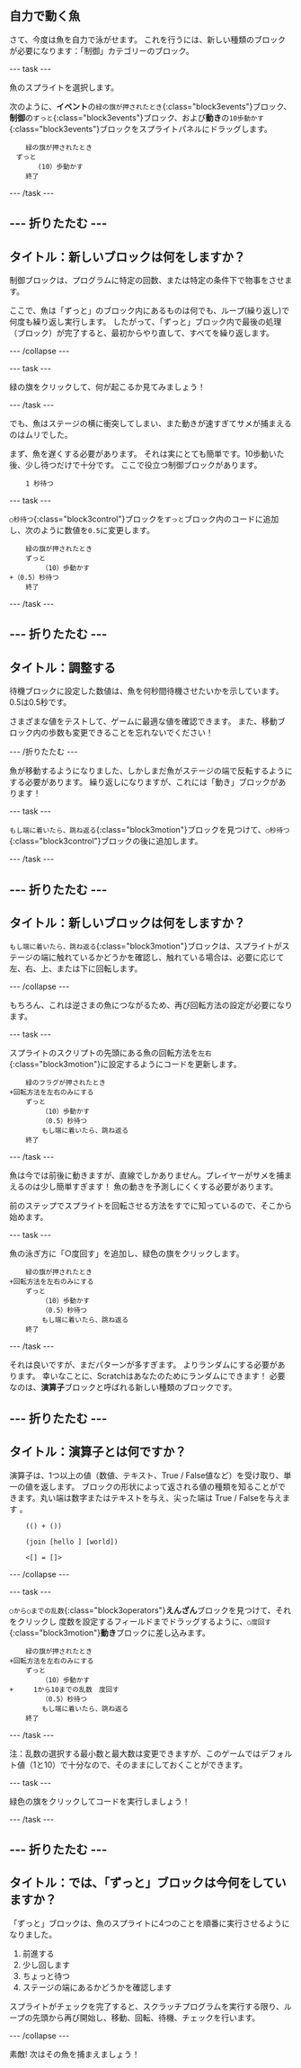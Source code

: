 ## 自力で動く魚

さて、今度は魚を自力で泳がせます。 これを行うには、新しい種類のブロックが必要になります：「制御」カテゴリーのブロック。

\--- task \---

魚のスプライトを選択します。

次のように、**イベント**の`緑の旗が押されたとき`{:class="block3events"}ブロック、**制御**の`ずっと`{:class="block3events"}ブロック、および**動き**の`10歩動かす`{:class="block3events"}ブロックをスプライトパネルにドラッグします。

```blocks3
    緑の旗が押されたとき
　ずっと
       (10）歩動かす
    終了
```

\--- /task \---

## \--- 折りたたむ \---

## タイトル：新しいブロックは何をしますか？

制御ブロックは、プログラムに特定の回数、または特定の条件下で物事をさせます。

ここで、魚は「ずっと」のブロック内にあるものは何でも、ループ(繰り返し)で何度も繰り返し実行します。 したがって、「ずっと」ブロック内で最後の処理（ブロック）が完了すると、最初からやり直して、すべてを繰り返します。

\--- /collapse \---

\--- task \---

緑の旗をクリックして、何が起こるか見てみましょう！

\--- /task \---

でも、魚はステージの横に衝突してしまい、また動きが速すぎてサメが捕まえるのはムリでした。

まず、魚を遅くする必要があります。 それは実にとても簡単です。10歩動いた後、少し待つだけで十分です。 ここで役立つ制御ブロックがあります。

```blocks3
    1 秒待つ
```

\--- task \---

`○秒待つ`{:class="block3control"}ブロックを`ずっと`ブロック内のコードに追加し、次のように数値を`0.5`に変更します。

```blocks3
    緑の旗が押されたとき
    ずっと
        （10）歩動かす
+（0.5）秒待つ
    終了
```

\--- /task \---

## \--- 折りたたむ \---

## タイトル：調整する

待機ブロックに設定した数値は、魚を何秒間待機させたいかを示しています。 0.5は0.5秒です。

さまざまな値をテストして、ゲームに最適な値を確認できます。 また、移動ブロック内の歩数も変更できることを忘れないでください！

\--- /折りたたむ \---

魚が移動するようになりました、しかしまだ魚がステージの端で反転するようにする必要があります。 繰り返しになりますが、これには「動き」ブロックがあります！

\--- task \---

`もし端に着いたら、跳ね返る`{:class="block3motion"}ブロックを見つけて、`○秒待つ`{:class="block3control"}ブロックの後に追加します。

\--- /task \---

## \--- 折りたたむ \---

## タイトル：新しいブロックは何をしますか？

`もし端に着いたら、跳ね返る`{:class="block3motion"}ブロックは、スプライトがステージの端に触れているかどうかを確認し、触れている場合は、必要に応じて左、右、上、または下に回転します。

\--- /collapse \---

もちろん、これは逆さまの魚につながるため、再び回転方法の設定が必要になります。

\--- task \---

スプライトのスクリプトの先頭にある魚の回転方法を`左右`{:class="block3motion"}に設定するようにコードを更新します。

```blocks3
    緑のフラグが押されたとき
+回転方法を左右のみにする
    ずっと
        （10）歩動かす
        （0.5）秒待つ
        もし端に着いたら、跳ね返る
    終了
```

\--- /task \---

魚は今では前後に動きますが、直線でしかありません。プレイヤーがサメを捕まえるのは少し簡単すぎます！ 魚の動きを予測しにくくする必要があります。

前のステップでスプライトを回転させる方法をすでに知っているので、そこから始めます。

\--- task \---

魚の泳ぎ方に「○度回す」を追加し、緑色の旗をクリックします。

```blocks3
    緑の旗が押されたとき
+回転方法を左右のみにする
    ずっと
        （10）歩動かす
        （0.5）秒待つ
        もし端に着いたら、跳ね返る
    終了
```

\--- /task \---

それは良いですが、まだパターンが多すぎます。 よりランダムにする必要があります。 幸いなことに、Scratchはあなたのためにランダムにできます！ 必要なのは、**演算子**ブロックと呼ばれる新しい種類のブロックです。

## \--- 折りたたむ \---

## タイトル：演算子とは何ですか？

演算子は、1つ以上の値（数値、テキスト、True / False値など）を受け取り、単一の値を返します。 ブロックの形状によって返される値の種類を知ることができます。丸い端は数字またはテキストを与え、尖った端は True / Falseを与えます 。

```blocks3
    (() + ())

    (join [hello ] [world])

    <[] = []>
```

\--- /collapse \---

\--- task \---

`○から○までの乱数`{:class="block3operators"}**えんざん**ブロックを見つけて、それをクリックし 度数を設定するフィールドまでドラッグするように、`○度回す`{:class="block3motion"}**動き**ブロックに差し込みます。

```blocks3
    緑の旗が押されたとき
+回転方法を左右のみにする
    ずっと
        （10）歩動かす
+　　　1から10までの乱数　度回す　
        （0.5）秒待つ
        もし端に着いたら、跳ね返る
    終了
```

\--- /task \---

注：乱数の選択する最小数と最大数は変更できますが、このゲームではデフォルト値（1と10）で十分なので、そのままにしておくことができます。

\--- task \---

緑色の旗をクリックしてコードを実行しましょう！

\--- /task \---

## \--- 折りたたむ \---

## タイトル：では、「ずっと」ブロックは今何をしていますか？

「ずっと」ブロックは、魚のスプライトに4つのことを順番に実行させるようになりました。

1. 前進する
2. 少し回します
3. ちょっと待つ
4. ステージの端にあるかどうかを確認します

スプライトがチェックを完了すると、スクラッチプログラムを実行する限り、ループの先頭から再び開始し、移動、回転、待機、チェックを行います。

\--- /collapse \---

素敵! 次はその魚を捕まえましょう！